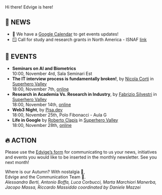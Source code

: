 Hi there! Edvige is here!

## 📰 NEWS

- 📅 We have a [Google Calendar](https://calendar.google.com/calendar/u/0/render?cid=c_31hk6lrp2plgq36e1heodpbca0%40group.calendar.google.com) to get events updates!
- 🪟 Call for study and research grants in North America - ISNAF [link](https://www.unipi.it/index.php/studiare-all-estero/item/24049-bando-isnaf)

## 📆 EVENTS

- **Seminars on AI and Biometrics**<br/>
  10:00, November 4rd, Sala Seminari Est
- **The IT interview process is fundamentally broken!**, by [Nicola Corti](https://www.linkedin.com/in/cortinico/) in [Superhero Valley](https://superherovalley.fun/)<br/>
  18:00, November 7th, [online](https://teams.microsoft.com/l/meetup-join/19%3ameeting_YjMzNmRhYjMtYzk4Ny00MmI3LThhMjQtYmY3ODk4OTI4ZTc4%40thread.v2/0?context=%7b%22Tid%22%3a%22c7456b31-a220-47f5-be52-473828670aa1%22%2c%22Oid%22%3a%2245ae8565-02c2-4b3b-bf78-7b9278f7fdb8%22%7d)
- **Research in Academia Vs. Research in Industry**, by [Fabrizio Silvestri](https://www.linkedin.com/search/results/all/?heroEntityKey=urn%3Ali%3Afsd_profile%3AACoAAAAuxbMBWbCLmGf2cGg8raSW4cVTcOFWFvc&keywords=fabrizio%20silvestri&origin=RICH_QUERY_SUGGESTION&position=0&searchId=d9de9a40-ca85-4bc8-a409-e4a46eb4d939&sid=8Ea) in [Superhero Valley](https://superherovalley.fun/)<br/>
  18:00, November 14th, [online](https://teams.microsoft.com/l/meetup-join/19%3ameeting_NDMyMTc2M2QtNzlhYS00YzdiLThjZjEtNjgwMjFlMGRmYjY4%40thread.v2/0?context=%7b%22Tid%22%3a%22c7456b31-a220-47f5-be52-473828670aa1%22%2c%22Oid%22%3a%2245ae8565-02c2-4b3b-bf78-7b9278f7fdb8%22%7d)
- **Web3 Night**, by [Pisa.dev](https://pisa.dev/)<br/>
  18:00, November 25th, Polo Fibonacci - Aula G
- **Life in Google** by [Roberto Clapis](https://www.linkedin.com/in/roberto-clapis-943001111/) in [Superhero Valley](https://superherovalley.fun/)<br/>
  18:00, November 28th, [online](https://teams.microsoft.com/l/meetup-join/19%3ameeting_NDE5Y2M0YTctN2I3MC00MDUyLTk5NGQtMGEwZjUzNDEwYjRh%40thread.v2/0?context=%7b%22Tid%22%3a%22c7456b31-a220-47f5-be52-473828670aa1%22%2c%22Oid%22%3a%22905363c2-80f1-4db8-aca1-decfd5a6e038%22%7d)

## 🔥 ACTION

Please use the [Edvige’s form](https://forms.gle/QjRuQ12iqabMtU2F8) for communicating to us your news, initiatives and events you would like to be inserted in the monthly newsletter.
See you next month! 

Where is our Autumn? With nostalgia 🍁,  
Edvige and the Communication Team 🦉.<br/>
*Alessandro Berti, Antonio Boffa, Luca Corbucci, Marta Marchiori Manerba, Jacopo Massa, Riccardo Massidda coordinated by Daniele Mazzei*
